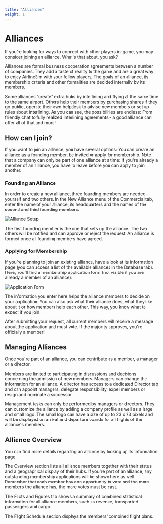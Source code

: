 ```yaml
---
title: "Alliances"
weight: 1
---
```


# Alliances

If you're looking for ways to connect with other players in-game, you may consider joining an alliance. What's that about, you ask?

Alliances are formal business cooperation agreements between a number of companies. They add a taste of reality to the game and are a great way to enjoy AirlineSim with your fellow players. The goals of an alliance, its membership criteria and other formalities are decided internally by its members.

Some alliances "create" extra hubs by interlining and flying at the same time to the same airport. Others help their members by purchasing shares if they go public, operate their own helpdesk to advise new members or set up rules about interlining. As you can see, the possibilities are endless: From friendly chat to fully realized interlining agreements - a good alliance can offer all of that and more!

## How can I join?

If you want to join an alliance, you have several options: You can create an alliance as a founding member, be invited or apply for membership. Note that a company can only be part of one alliance at a time: If you're already a member of an alliance, you have to leave before you can apply to join another.

### Founding an Alliance

In order to create a new alliance, three founding members are needed - yourself and two others. In the New Alliance menu of the Commercial tab, enter the name of your alliance, its headquarters and the names of the second and third founding members.

![Alliance Setup](alliance_01.png "Alliance Setup")

The first founding member is the one that sets up the alliance. The two others will be notified and can approve or reject the request. An alliance is formed once all founding members have agreed.

### Applying for Membership

If you're planning to join an existing alliance, have a look at its information page (you can access a list of the available alliances in the Database tab). Here, you'll find a membership application form (not visible if you are already a member of an alliance).

![Application Form](alliance_02.png "Application Form")

The information you enter here helps the alliance members to decide on your application. You can also ask what their alliance does, what they like about it or how members help each other. This way, you know what to expect if you join.

After submitting your request, all current members will receive a message about the application and must vote. If the majority approves, you're officially a member!

## Managing Alliances

Once you're part of an alliance, you can contribute as a member, a manager or a director. 

Members are limited to participating in discussions and decisions concerning the admission of new members. Managers can change the information for an alliance. A director has access to a dedicated Director tab and can appoint managers, delegate responsibility, expel members or resign and nominate a successor.

Management tasks can only be performed by managers or directors. They can customize the alliance by adding a company profile as well as a large and small logo. The small logo can have a size of up to 23 x 23 pixels and will be displayed on arrival and departure boards for all flights of the alliance's members.

## Alliance Overview

You can find more details regarding an alliance by looking up its information page. 

The Overview section lists all alliance members together with their status and a geographical display of their hubs. If you're part of an alliance, any outstanding membership applications will be shown here as well. Remember that each member has one opportunity to vote and the more members the alliance has, the more votes must be cast.

The Facts and Figures tab shows a summary of combined statistical information for all alliance members, such as revenue, transported passengers and cargo.

The Flight Schedule section displays the members' combined flight plans.
